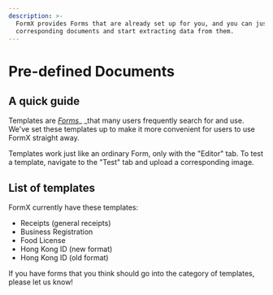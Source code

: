 ```yaml
---
description: >-
  FormX provides Forms that are already set up for you, and you can just upload
  corresponding documents and start extracting data from them.
---
```


# Pre-defined Documents

## A quick guide

Templates are [_Forms_](../background.md#what-is-a-form)_ _that many users frequently search for and use. We've set these templates up to make it more convenient for users to use FormX straight away.

Templates work just like an ordinary Form, only with the "Editor" tab. To test a template, navigate to the "Test" tab and upload a corresponding image.

## List of templates

FormX currently have these templates:

* Receipts (general receipts)
* Business Registration
* Food License
* Hong Kong ID (new format)
* Hong Kong ID (old format)

If you have forms that you think should go into the category of templates, please let us know!
